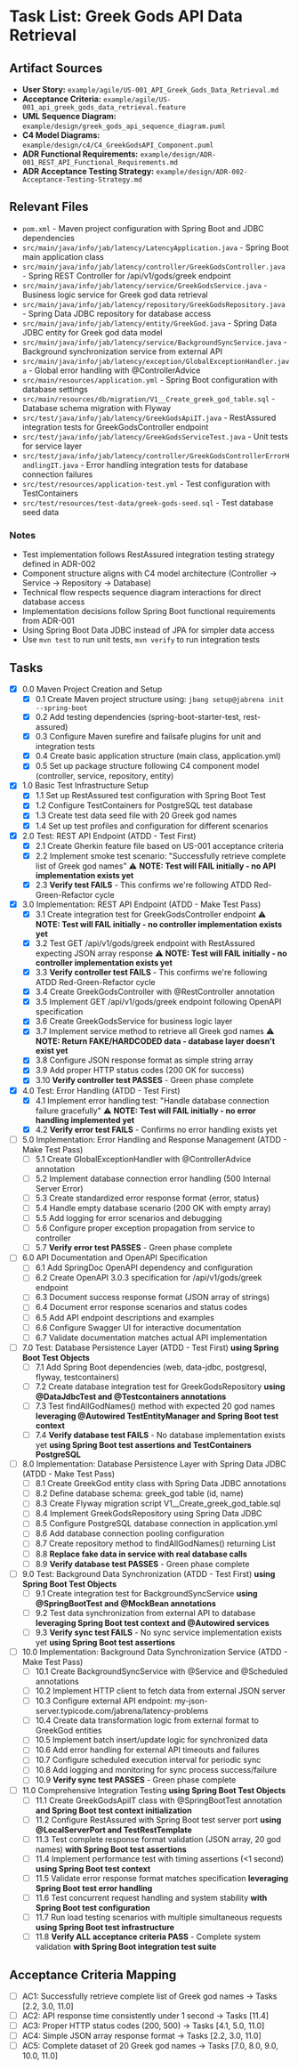 # Task List: Greek Gods API Data Retrieval

## Artifact Sources

- **User Story:** `example/agile/US-001_API_Greek_Gods_Data_Retrieval.md`
- **Acceptance Criteria:** `example/agile/US-001_api_greek_gods_data_retrieval.feature`
- **UML Sequence Diagram:** `example/design/greek_gods_api_sequence_diagram.puml`
- **C4 Model Diagrams:** `example/design/c4/C4_GreekGodsAPI_Component.puml`
- **ADR Functional Requirements:** `example/design/ADR-001_REST_API_Functional_Requirements.md`
- **ADR Acceptance Testing Strategy:** `example/design/ADR-002-Acceptance-Testing-Strategy.md`

## Relevant Files

- `pom.xml` - Maven project configuration with Spring Boot and JDBC dependencies
- `src/main/java/info/jab/latency/LatencyApplication.java` - Spring Boot main application class
- `src/main/java/info/jab/latency/controller/GreekGodsController.java` - Spring REST Controller for /api/v1/gods/greek endpoint
- `src/main/java/info/jab/latency/service/GreekGodsService.java` - Business logic service for Greek god data retrieval
- `src/main/java/info/jab/latency/repository/GreekGodsRepository.java` - Spring Data JDBC repository for database access
- `src/main/java/info/jab/latency/entity/GreekGod.java` - Spring Data JDBC entity for Greek god data model
- `src/main/java/info/jab/latency/service/BackgroundSyncService.java` - Background synchronization service from external API
- `src/main/java/info/jab/latency/exception/GlobalExceptionHandler.java` - Global error handling with @ControllerAdvice
- `src/main/resources/application.yml` - Spring Boot configuration with database settings
- `src/main/resources/db/migration/V1__Create_greek_god_table.sql` - Database schema migration with Flyway
- `src/test/java/info/jab/latency/GreekGodsApiIT.java` - RestAssured integration tests for GreekGodsController endpoint
- `src/test/java/info/jab/latency/GreekGodsServiceTest.java` - Unit tests for service layer
- `src/test/java/info/jab/latency/controller/GreekGodsControllerErrorHandlingIT.java` - Error handling integration tests for database connection failures
- `src/test/resources/application-test.yml` - Test configuration with TestContainers
- `src/test/resources/test-data/greek-gods-seed.sql` - Test database seed data

### Notes

- Test implementation follows RestAssured integration testing strategy defined in ADR-002
- Component structure aligns with C4 model architecture (Controller → Service → Repository → Database)
- Technical flow respects sequence diagram interactions for direct database access
- Implementation decisions follow Spring Boot functional requirements from ADR-001
- Using Spring Boot Data JDBC instead of JPA for simpler data access
- Use `mvn test` to run unit tests, `mvn verify` to run integration tests

## Tasks

- [x] 0.0 Maven Project Creation and Setup
  - [x] 0.1 Create Maven project structure using: `jbang setup@jabrena init --spring-boot`
  - [x] 0.2 Add testing dependencies (spring-boot-starter-test, rest-assured)
  - [x] 0.3 Configure Maven surefire and failsafe plugins for unit and integration tests
  - [x] 0.4 Create basic application structure (main class, application.yml)
  - [x] 0.5 Set up package structure following C4 component model (controller, service, repository, entity)

- [x] 1.0 Basic Test Infrastructure Setup
  - [x] 1.1 Set up RestAssured test configuration with Spring Boot Test
  - [x] 1.2 Configure TestContainers for PostgreSQL test database
  - [x] 1.3 Create test data seed file with 20 Greek god names
  - [x] 1.4 Set up test profiles and configuration for different scenarios

- [x] 2.0 Test: REST API Endpoint (ATDD - Test First)
  - [x] 2.1 Create Gherkin feature file based on US-001 acceptance criteria
  - [x] 2.2 Implement smoke test scenario: "Successfully retrieve complete list of Greek god names" ⚠️ **NOTE: Test will FAIL initially - no API implementation exists yet**
  - [x] 2.3 **Verify test FAILS** - This confirms we're following ATDD Red-Green-Refactor cycle

- [x] 3.0 Implementation: REST API Endpoint (ATDD - Make Test Pass)
  - [x] 3.1 Create integration test for GreekGodsController endpoint ⚠️ **NOTE: Test will FAIL initially - no controller implementation exists yet**
  - [x] 3.2 Test GET /api/v1/gods/greek endpoint with RestAssured expecting JSON array response ⚠️ **NOTE: Test will FAIL initially - no controller implementation exists yet**
  - [x] 3.3 **Verify controller test FAILS** - This confirms we're following ATDD Red-Green-Refactor cycle
  - [x] 3.4 Create GreekGodsController with @RestController annotation
  - [x] 3.5 Implement GET /api/v1/gods/greek endpoint following OpenAPI specification
  - [x] 3.6 Create GreekGodsService for business logic layer
  - [x] 3.7 Implement service method to retrieve all Greek god names ⚠️ **NOTE: Return FAKE/HARDCODED data - database layer doesn't exist yet**
  - [x] 3.8 Configure JSON response format as simple string array
  - [x] 3.9 Add proper HTTP status codes (200 OK for success)
  - [x] 3.10 **Verify controller test PASSES** - Green phase complete

- [x] 4.0 Test: Error Handling (ATDD - Test First)
  - [x] 4.1 Implement error handling test: "Handle database connection failure gracefully" ⚠️ **NOTE: Test will FAIL initially - no error handling implemented yet**
  - [x] 4.2 **Verify error test FAILS** - Confirms no error handling exists yet

- [ ] 5.0 Implementation: Error Handling and Response Management (ATDD - Make Test Pass)
  - [ ] 5.1 Create GlobalExceptionHandler with @ControllerAdvice annotation
  - [ ] 5.2 Implement database connection error handling (500 Internal Server Error)
  - [ ] 5.3 Create standardized error response format {error, status}
  - [ ] 5.4 Handle empty database scenario (200 OK with empty array)
  - [ ] 5.5 Add logging for error scenarios and debugging
  - [ ] 5.6 Configure proper exception propagation from service to controller
  - [ ] 5.7 **Verify error test PASSES** - Green phase complete

- [ ] 6.0 API Documentation and OpenAPI Specification
  - [ ] 6.1 Add SpringDoc OpenAPI dependency and configuration
  - [ ] 6.2 Create OpenAPI 3.0.3 specification for /api/v1/gods/greek endpoint
  - [ ] 6.3 Document success response format (JSON array of strings)
  - [ ] 6.4 Document error response scenarios and status codes
  - [ ] 6.5 Add API endpoint descriptions and examples
  - [ ] 6.6 Configure Swagger UI for interactive documentation
  - [ ] 6.7 Validate documentation matches actual API implementation

- [ ] 7.0 Test: Database Persistence Layer (ATDD - Test First) **using Spring Boot Test Objects**
  - [ ] 7.1 Add Spring Boot dependencies (web, data-jdbc, postgresql, flyway, testcontainers)
  - [ ] 7.2 Create database integration test for GreekGodsRepository **using @DataJdbcTest and @Testcontainers annotations**
  - [ ] 7.3 Test findAllGodNames() method with expected 20 god names **leveraging @Autowired TestEntityManager and Spring Boot test context**
  - [ ] 7.4 **Verify database test FAILS** - No database implementation exists yet **using Spring Boot test assertions and TestContainers PostgreSQL**

- [ ] 8.0 Implementation: Database Persistence Layer with Spring Data JDBC (ATDD - Make Test Pass)
  - [ ] 8.1 Create GreekGod entity class with Spring Data JDBC annotations
  - [ ] 8.2 Define database schema: greek_god table (id, name)
  - [ ] 8.3 Create Flyway migration script V1__Create_greek_god_table.sql
  - [ ] 8.4 Implement GreekGodsRepository using Spring Data JDBC
  - [ ] 8.5 Configure PostgreSQL database connection in application.yml
  - [ ] 8.6 Add database connection pooling configuration
  - [ ] 8.7 Create repository method to findAllGodNames() returning List<String>
  - [ ] 8.8 **Replace fake data in service with real database calls**
  - [ ] 8.9 **Verify database test PASSES** - Green phase complete

- [ ] 9.0 Test: Background Data Synchronization (ATDD - Test First) **using Spring Boot Test Objects**
  - [ ] 9.1 Create integration test for BackgroundSyncService **using @SpringBootTest and @MockBean annotations**
  - [ ] 9.2 Test data synchronization from external API to database **leveraging Spring Boot test context and @Autowired services**
  - [ ] 9.3 **Verify sync test FAILS** - No sync service implementation exists yet **using Spring Boot test assertions**

- [ ] 10.0 Implementation: Background Data Synchronization Service (ATDD - Make Test Pass)
  - [ ] 10.1 Create BackgroundSyncService with @Service and @Scheduled annotations
  - [ ] 10.2 Implement HTTP client to fetch data from external JSON server
  - [ ] 10.3 Configure external API endpoint: my-json-server.typicode.com/jabrena/latency-problems
  - [ ] 10.4 Create data transformation logic from external format to GreekGod entities
  - [ ] 10.5 Implement batch insert/update logic for synchronized data
  - [ ] 10.6 Add error handling for external API timeouts and failures
  - [ ] 10.7 Configure scheduled execution interval for periodic sync
  - [ ] 10.8 Add logging and monitoring for sync process success/failure
  - [ ] 10.9 **Verify sync test PASSES** - Green phase complete

- [ ] 11.0 Comprehensive Integration Testing **using Spring Boot Test Objects**
  - [ ] 11.1 Create GreekGodsApiIT class with @SpringBootTest annotation **and Spring Boot test context initialization**
  - [ ] 11.2 Configure RestAssured with Spring Boot test server port **using @LocalServerPort and TestRestTemplate**
  - [ ] 11.3 Test complete response format validation (JSON array, 20 god names) **with Spring Boot test assertions**
  - [ ] 11.4 Implement performance test with timing assertions (<1 second) **using Spring Boot test context**
  - [ ] 11.5 Validate error response format matches specification **leveraging Spring Boot test error handling**
  - [ ] 11.6 Test concurrent request handling and system stability **with Spring Boot test configuration**
  - [ ] 11.7 Run load testing scenarios with multiple simultaneous requests **using Spring Boot test infrastructure**
  - [ ] 11.8 **Verify ALL acceptance criteria PASS** - Complete system validation **with Spring Boot integration test suite**

## Acceptance Criteria Mapping

- [ ] AC1: Successfully retrieve complete list of Greek god names → Tasks [2.2, 3.0, 11.0]
- [ ] AC2: API response time consistently under 1 second → Tasks [11.4]
- [ ] AC3: Proper HTTP status codes (200, 500) → Tasks [4.1, 5.0, 11.0]
- [ ] AC4: Simple JSON array response format → Tasks [2.2, 3.0, 11.0]
- [ ] AC5: Complete dataset of 20 Greek god names → Tasks [7.0, 8.0, 9.0, 10.0, 11.0]
